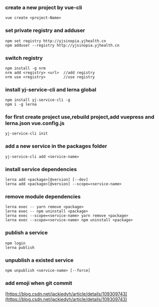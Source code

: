 ### create a new project by vue-cli
```
vue create <project-Name>    
```

### set private registry and adduser
```
npm set registry http://yjsinopia.yjhealth.cn
npm adduser --registry http://yjsinopia.yjhealth.cn
```

### switch registry
```
npm install -g nrm
nrm add <registry> <url>  //add registry
nrm use <registry>        //use registry
```


### install yj-service-cli and lerna global 
```
npm install yj-service-cli -g  
npm i -g lerna
```

### for first create project use,rebuild project,add vuepress and lerna.json vue.config.js  
```
yj-service-cli init
```

### add a new service in the packages folder
```
yj-service-cli add <service-name>
```

### install service dependencies
```
lerna add <package>[@version] [--dev]
lerna add <package>[@version] --scope=<service-name>
```

### remove module dependencies 
```
lerna exec -- yarn remove <package>
lerna exec -- npm uninstall <package>
lerna exec --scope=<service-name> yarn remove <package>
lerna exec --scope=<service-name> npm uninstall <package>
```


### publish a service
```
npm login
lerna publish
```

### unpublish a existed service
```
npm unpublish <service-name> [--force]
```

### add emoji when git commit
[https://blog.csdn.net/jackiedyh/article/details/109309743](https://blog.csdn.net/jackiedyh/article/details/109309743)
